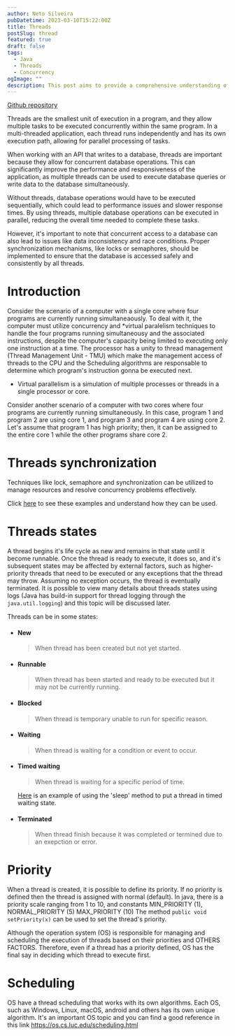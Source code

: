 ```yaml
---
author: Neto Silveira
pubDatetime: 2023-03-10T15:22:00Z
title: Threads
postSlug: thread
featured: true
draft: false
tags:
  - Java
  - Threads
  - Concurrency
ogImage: ""
description: This post aims to provide a comprehensive understanding of threads and their pratical applications. It covers the fundamentals of threads and offers pratical guidance on how to use them effectively. This post will discuss how to use threads in a program, not at the OS level.
---
```


<a href="https://github.com/netodotcom/threads" target="_blank" rel="noopener noreferrer">Github repository</a>

Threads are the smallest unit of execution in a program, and they allow multiple tasks to be executed concurrently within the same program. In a multi-threaded application, each thread runs independently and has its own execution path, allowing for parallel processing of tasks.

When working with an API that writes to a database, threads are important because they allow for concurrent database operations. This can significantly improve the performance and responsiveness of the application, as multiple threads can be used to execute database queries or write data to the database simultaneously.

Without threads, database operations would have to be executed sequentially, which could lead to performance issues and slower response times. By using threads, multiple database operations can be executed in parallel, reducing the overall time needed to complete these tasks.

However, it's important to note that concurrent access to a database can also lead to issues like data inconsistency and race conditions. Proper synchronization mechanisms, like locks or semaphores, should be implemented to ensure that the database is accessed safely and consistently by all threads.

# Introduction

Consider the scenario of a computer with a single core where four programs are currently running simultaneaously. To deal with it, the computer must utilize concurrency and \*virtual paralelism techniques to handle the four programs running simultaneousy and the associated instructions, despite the computer's capacity being limited to executing only one instruction at a time.
The processor has a unity to thread management (Thread Management Unit - TMU) which make the management access of threads to the CPU and the Scheduling algorithms are responsable to determine which program's instruction gonna be executed next.

- Virtual parallelism is a simulation of multiple processes or threads in a single processor or core.

Consider another scenario of a computer with two cores where four programs are currently running simultaneously. In this case, program 1 and program 2 are using core 1, and program 3 and program 4 are using core 2.
Let's assume that program 1 has high priority; then, it can be assigned to the entire core 1 while the other programs share core 2.

# Threads synchronization

Techniques like lock, semaphore and synchronization can be utilized to manage resources and resolve concurrency problems effectively.

Click <a href="https://github.com/netodotcom/threads/tree/main/Conflicts" target="_blank" rel="noopener noreferrer">here</a> to see these examples and understand how they can be used.

# Threads states

A thread begins it's life cycle as new and remains in that state until it become runnable.
Once the thread is ready to execute, it does so, and it's subsequent states may be affected by external factors, such as higher-priority threads that need to be executed or any exceptions that the thread may throw.
Assuming no exception occurs, the thread is eventually terminated. It is possible to view many details about threads states using logs (Java has build-in support for thread logging through the `java.util.logging`) and this topic will be discussed later.

Threads can be in some states:

- #### New

  > When thread has been created but not yet started.

- #### Runnable

  > When thread has been started and ready to be executed but it may not be currently running.

- #### Blocked

  > When thread is temporary unable to run for specific reason.

- #### Waiting

  > When thread is waiting for a condition or event to occur.

- #### Timed waiting

  > When thread is waiting for a specific period of time.

  <a href="https://github.com/netodotcom/threads/blob/main/Sleep/Sleep.java" target="_blank" rel="noopener noreferrer">Here</a> is an example of using the 'sleep' method to put a thread in timed waiting state.

- #### Terminated
  > When thread finish because it was completed or termined due to an exepction or error.

# Priority

When a thread is created, it is possible to define its priority. If no priority is defined then the thread is assigned with normal (default).
In java, there is a priority scale ranging from 1 to 10, and constants MIN_PRIORITY (1), NORMAL_PRIORITY (5) MAX_PRIORITY (10)
The method `public void setPriority(x)` can be used to set the thread's priority.

Although the operation system (OS) is responsible for managing and scheduling the execution of threads based on their priorities and OTHERS FACTORS. Therefore, even if a thread has a priority defined, OS has the final say in deciding which thread to execute first.

# Scheduling

OS have a thread scheduling that works with its own algorithms. Each OS, such as Windows, Linux, macOS, android and others has its own unique algorithm. It's an important OS topic and you can find a good reference in this link https://os.cs.luc.edu/scheduling.html
